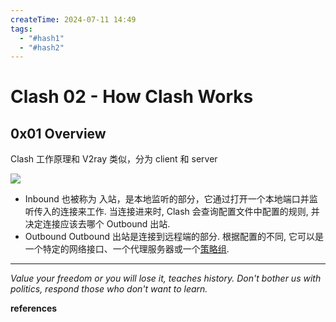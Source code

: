 ```yaml
---
createTime: 2024-07-11 14:49
tags:
  - "#hash1"
  - "#hash2"
---
```


# Clash 02 - How Clash Works

## 0x01 Overview

Clash 工作原理和 V2ray 类似，分为 client 和 server

![](https://clash.wiki/assets/connection-flow.a72146ab.png)

- Inbound
	也被称为 入站，是本地监听的部分，它通过打开一个本地端口并监听传入的连接来工作. 当连接进来时, Clash 会查询配置文件中配置的规则, 并决定连接应该去哪个 Outbound 出站.
- Outbound
	Outbound 出站是连接到远程端的部分. 根据配置的不同, 它可以是一个特定的网络接口、一个代理服务器或一个[策略组](https://clash.wiki/configuration/outbound.html#proxy-groups-策略组).

---
*Value your freedom or you will lose it, teaches history. Don't bother us with politics, respond those who don't want to learn.*

**references**

